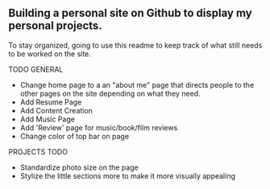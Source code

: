 ## Building a personal site on Github to display my personal projects.
To stay organized, going to use this readme to keep track of what still needs to be worked on the site.

TODO GENERAL
- Change home page to a an "about me" page that directs people to the other pages on the site depending on what they need.
- Add Resume Page
- Add Content Creation
- Add Music Page
- Add 'Review' page for music/book/film reviews
- Change color of top bar on page

PROJECTS TODO
- Standardize photo size on the page
- Stylize the little sections more to make it more visually appealing
  
